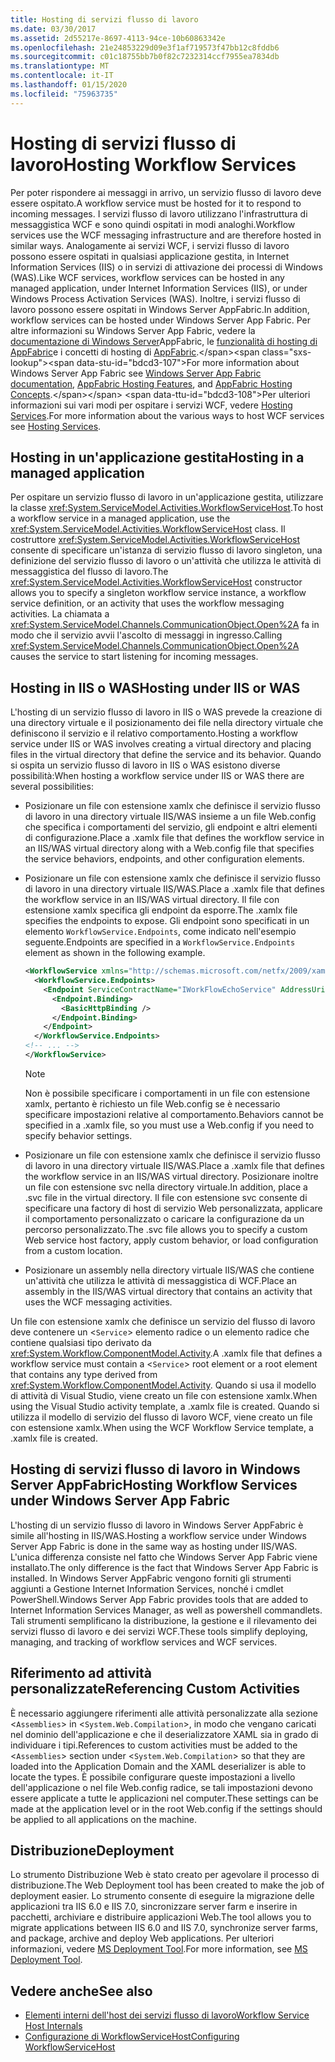 ```yaml
---
title: Hosting di servizi flusso di lavoro
ms.date: 03/30/2017
ms.assetid: 2d55217e-8697-4113-94ce-10b60863342e
ms.openlocfilehash: 21e24853229d09e3f1af719573f47bb12c8fddb6
ms.sourcegitcommit: c01c18755bb7b0f82c7232314ccf7955ea7834db
ms.translationtype: MT
ms.contentlocale: it-IT
ms.lasthandoff: 01/15/2020
ms.locfileid: "75963735"
---
```

# <a name="hosting-workflow-services"></a><span data-ttu-id="bdcd3-102">Hosting di servizi flusso di lavoro</span><span class="sxs-lookup"><span data-stu-id="bdcd3-102">Hosting Workflow Services</span></span>

<span data-ttu-id="bdcd3-103">Per poter rispondere ai messaggi in arrivo, un servizio flusso di lavoro deve essere ospitato.</span><span class="sxs-lookup"><span data-stu-id="bdcd3-103">A workflow service must be hosted for it to respond to incoming messages.</span></span> <span data-ttu-id="bdcd3-104">I servizi flusso di lavoro utilizzano l'infrastruttura di messaggistica WCF e sono quindi ospitati in modi analoghi.</span><span class="sxs-lookup"><span data-stu-id="bdcd3-104">Workflow services use the WCF messaging infrastructure and are therefore hosted in similar ways.</span></span> <span data-ttu-id="bdcd3-105">Analogamente ai servizi WCF, i servizi flusso di lavoro possono essere ospitati in qualsiasi applicazione gestita, in Internet Information Services (IIS) o in servizi di attivazione dei processi di Windows (WAS).</span><span class="sxs-lookup"><span data-stu-id="bdcd3-105">Like WCF services, workflow services can be hosted in any managed application, under Internet Information Services (IIS), or under Windows Process Activation Services (WAS).</span></span> <span data-ttu-id="bdcd3-106">Inoltre, i servizi flusso di lavoro possono essere ospitati in Windows Server AppFabric.</span><span class="sxs-lookup"><span data-stu-id="bdcd3-106">In addition, workflow services can be hosted under Windows Server App Fabric.</span></span> <span data-ttu-id="bdcd3-107">Per altre informazioni su Windows Server App Fabric, vedere la [documentazione di Windows Server](https://docs.microsoft.com/previous-versions/appfabric/ff384253(v=azure.10))AppFabric, le [funzionalità di hosting di AppFabric](https://docs.microsoft.com/previous-versions/appfabric/ee677189(v=azure.10))e i concetti di hosting di [AppFabric](https://docs.microsoft.com/previous-versions/appfabric/ee677371(v=azure.10)).</span><span class="sxs-lookup"><span data-stu-id="bdcd3-107">For more information about Windows Server App Fabric see [Windows Server App Fabric documentation](https://docs.microsoft.com/previous-versions/appfabric/ff384253(v=azure.10)), [AppFabric Hosting Features](https://docs.microsoft.com/previous-versions/appfabric/ee677189(v=azure.10)), and [AppFabric Hosting Concepts](https://docs.microsoft.com/previous-versions/appfabric/ee677371(v=azure.10)).</span></span> <span data-ttu-id="bdcd3-108">Per ulteriori informazioni sui vari modi per ospitare i servizi WCF, vedere [Hosting Services](../../../../docs/framework/wcf/hosting-services.md).</span><span class="sxs-lookup"><span data-stu-id="bdcd3-108">For more information about the various ways to host WCF services see [Hosting Services](../../../../docs/framework/wcf/hosting-services.md).</span></span>

## <a name="hosting-in-a-managed-application"></a><span data-ttu-id="bdcd3-109">Hosting in un'applicazione gestita</span><span class="sxs-lookup"><span data-stu-id="bdcd3-109">Hosting in a managed application</span></span>
 <span data-ttu-id="bdcd3-110">Per ospitare un servizio flusso di lavoro in un'applicazione gestita, utilizzare la classe <xref:System.ServiceModel.Activities.WorkflowServiceHost>.</span><span class="sxs-lookup"><span data-stu-id="bdcd3-110">To host a workflow service in a managed application, use the <xref:System.ServiceModel.Activities.WorkflowServiceHost> class.</span></span> <span data-ttu-id="bdcd3-111">Il costruttore <xref:System.ServiceModel.Activities.WorkflowServiceHost> consente di specificare un'istanza di servizio flusso di lavoro singleton, una definizione del servizio flusso di lavoro o un'attività che utilizza le attività di messaggistica del flusso di lavoro.</span><span class="sxs-lookup"><span data-stu-id="bdcd3-111">The <xref:System.ServiceModel.Activities.WorkflowServiceHost> constructor allows you to specify a singleton workflow service instance, a workflow service definition, or an activity that uses the workflow messaging activities.</span></span> <span data-ttu-id="bdcd3-112">La chiamata a <xref:System.ServiceModel.Channels.CommunicationObject.Open%2A> fa in modo che il servizio avvii l'ascolto di messaggi in ingresso.</span><span class="sxs-lookup"><span data-stu-id="bdcd3-112">Calling <xref:System.ServiceModel.Channels.CommunicationObject.Open%2A> causes the service to start listening for incoming messages.</span></span>

## <a name="hosting-under-iis-or-was"></a><span data-ttu-id="bdcd3-113">Hosting in IIS o WAS</span><span class="sxs-lookup"><span data-stu-id="bdcd3-113">Hosting under IIS or WAS</span></span>
 <span data-ttu-id="bdcd3-114">L'hosting di un servizio flusso di lavoro in IIS o WAS prevede la creazione di una directory virtuale e il posizionamento dei file nella directory virtuale che definiscono il servizio e il relativo comportamento.</span><span class="sxs-lookup"><span data-stu-id="bdcd3-114">Hosting a workflow service under IIS or WAS involves creating a virtual directory and placing files in the virtual directory that define the service and its behavior.</span></span> <span data-ttu-id="bdcd3-115">Quando si ospita un servizio flusso di lavoro in IIS o WAS esistono diverse possibilità:</span><span class="sxs-lookup"><span data-stu-id="bdcd3-115">When hosting a workflow service under IIS or WAS there are several possibilities:</span></span>

- <span data-ttu-id="bdcd3-116">Posizionare un file con estensione xamlx che definisce il servizio flusso di lavoro in una directory virtuale IIS/WAS insieme a un file Web.config che specifica i comportamenti del servizio, gli endpoint e altri elementi di configurazione.</span><span class="sxs-lookup"><span data-stu-id="bdcd3-116">Place a .xamlx file that defines the workflow service in an IIS/WAS virtual directory along with a Web.config file that specifies the service behaviors, endpoints, and other configuration elements.</span></span>

- <span data-ttu-id="bdcd3-117">Posizionare un file con estensione xamlx che definisce il servizio flusso di lavoro in una directory virtuale IIS/WAS.</span><span class="sxs-lookup"><span data-stu-id="bdcd3-117">Place a .xamlx file that defines the workflow service in an IIS/WAS virtual directory.</span></span> <span data-ttu-id="bdcd3-118">Il file con estensione xamlx specifica gli endpoint da esporre.</span><span class="sxs-lookup"><span data-stu-id="bdcd3-118">The .xamlx file specifies the endpoints to expose.</span></span> <span data-ttu-id="bdcd3-119">Gli endpoint sono specificati in un elemento `WorkflowService.Endpoints`, come indicato nell'esempio seguente.</span><span class="sxs-lookup"><span data-stu-id="bdcd3-119">Endpoints are specified in a `WorkflowService.Endpoints` element as shown in the following example.</span></span>

    ```xml
    <WorkflowService xmlns="http://schemas.microsoft.com/netfx/2009/xaml/servicemodel"  xmlns:p1="http://schemas.microsoft.com/netfx/2009/xaml/activities" xmlns:sad="clr-namespace:System.Activities.Debugger;assembly=System.Activities" xmlns:x="http://schemas.microsoft.com/winfx/2006/xaml">
      <WorkflowService.Endpoints>
        <Endpoint ServiceContractName="IWorkFlowEchoService" AddressUri="">
          <Endpoint.Binding>
            <BasicHttpBinding />
          </Endpoint.Binding>
        </Endpoint>
      </WorkflowService.Endpoints>
    <!-- ... -->
    </WorkflowService>
    ```

    > [!NOTE]
    > <span data-ttu-id="bdcd3-120">Non è possibile specificare i comportamenti in un file con estensione xamlx, pertanto è richiesto un file Web.config se è necessario specificare impostazioni relative al comportamento.</span><span class="sxs-lookup"><span data-stu-id="bdcd3-120">Behaviors cannot be specified in a .xamlx file, so you must use a Web.config if you need to specify behavior settings.</span></span>

- <span data-ttu-id="bdcd3-121">Posizionare un file con estensione xamlx che definisce il servizio flusso di lavoro in una directory virtuale IIS/WAS.</span><span class="sxs-lookup"><span data-stu-id="bdcd3-121">Place a .xamlx file that defines the workflow service in an IIS/WAS virtual directory.</span></span> <span data-ttu-id="bdcd3-122">Posizionare inoltre un file con estensione svc nella directory virtuale.</span><span class="sxs-lookup"><span data-stu-id="bdcd3-122">In addition, place a .svc file in the virtual directory.</span></span> <span data-ttu-id="bdcd3-123">Il file con estensione svc consente di specificare una factory di host di servizio Web personalizzata, applicare il comportamento personalizzato o caricare la configurazione da un percorso personalizzato.</span><span class="sxs-lookup"><span data-stu-id="bdcd3-123">The .svc file allows you to specify a custom Web service host factory, apply custom behavior, or load configuration from a custom location.</span></span>

- <span data-ttu-id="bdcd3-124">Posizionare un assembly nella directory virtuale IIS/WAS che contiene un'attività che utilizza le attività di messaggistica di WCF.</span><span class="sxs-lookup"><span data-stu-id="bdcd3-124">Place an assembly in the IIS/WAS virtual directory that contains an activity that uses the WCF messaging activities.</span></span>

 <span data-ttu-id="bdcd3-125">Un file con estensione xamlx che definisce un servizio del flusso di lavoro deve contenere un <`Service`> elemento radice o un elemento radice che contiene qualsiasi tipo derivato da <xref:System.Workflow.ComponentModel.Activity>.</span><span class="sxs-lookup"><span data-stu-id="bdcd3-125">A .xamlx file that defines a workflow service must contain a <`Service`> root element or a root element that contains any type derived from <xref:System.Workflow.ComponentModel.Activity>.</span></span> <span data-ttu-id="bdcd3-126">Quando si usa il modello di attività di Visual Studio, viene creato un file con estensione xamlx.</span><span class="sxs-lookup"><span data-stu-id="bdcd3-126">When using the Visual Studio activity template, a .xamlx file is created.</span></span> <span data-ttu-id="bdcd3-127">Quando si utilizza il modello di servizio del flusso di lavoro WCF, viene creato un file con estensione xamlx.</span><span class="sxs-lookup"><span data-stu-id="bdcd3-127">When using the WCF Workflow Service template, a .xamlx file is created.</span></span>

## <a name="hosting-workflow-services-under-windows-server-app-fabric"></a><span data-ttu-id="bdcd3-128">Hosting di servizi flusso di lavoro in Windows Server AppFabric</span><span class="sxs-lookup"><span data-stu-id="bdcd3-128">Hosting Workflow Services under Windows Server App Fabric</span></span>
 <span data-ttu-id="bdcd3-129">L'hosting di un servizio flusso di lavoro in Windows Server AppFabric è simile all'hosting in IIS/WAS.</span><span class="sxs-lookup"><span data-stu-id="bdcd3-129">Hosting a workflow service under Windows Server App Fabric is done in the same way as hosting under IIS/WAS.</span></span> <span data-ttu-id="bdcd3-130">L'unica differenza consiste nel fatto che Windows Server App Fabric viene installato.</span><span class="sxs-lookup"><span data-stu-id="bdcd3-130">The only difference is the fact that Windows Server App Fabric is installed.</span></span> <span data-ttu-id="bdcd3-131">In Windows Server AppFabric vengono forniti gli strumenti aggiunti a Gestione Internet Information Services, nonché i cmdlet PowerShell.</span><span class="sxs-lookup"><span data-stu-id="bdcd3-131">Windows Server App Fabric provides tools that are added to Internet Information Services Manager, as well as powershell commandlets.</span></span> <span data-ttu-id="bdcd3-132">Tali strumenti semplificano la distribuzione, la gestione e il rilevamento dei servizi flusso di lavoro e dei servizi WCF.</span><span class="sxs-lookup"><span data-stu-id="bdcd3-132">These tools simplify deploying, managing, and tracking of workflow services and WCF services.</span></span>

## <a name="referencing-custom-activities"></a><span data-ttu-id="bdcd3-133">Riferimento ad attività personalizzate</span><span class="sxs-lookup"><span data-stu-id="bdcd3-133">Referencing Custom Activities</span></span>
 <span data-ttu-id="bdcd3-134">È necessario aggiungere riferimenti alle attività personalizzate alla sezione <`Assemblies`> in <`System.Web.Compilation`>, in modo che vengano caricati nel dominio dell'applicazione e che il deserializzatore XAML sia in grado di individuare i tipi.</span><span class="sxs-lookup"><span data-stu-id="bdcd3-134">References to custom activities must be added to the <`Assemblies`> section under <`System.Web.Compilation`> so that they are loaded into the Application Domain and the XAML deserializer is able to locate the types.</span></span> <span data-ttu-id="bdcd3-135">È possibile configurare queste impostazioni a livello dell'applicazione o nel file Web.config radice, se tali impostazioni devono essere applicate a tutte le applicazioni nel computer.</span><span class="sxs-lookup"><span data-stu-id="bdcd3-135">These settings can be made at the application level or in the root Web.config if the settings should be applied to all applications on the machine.</span></span>

## <a name="deployment"></a><span data-ttu-id="bdcd3-136">Distribuzione</span><span class="sxs-lookup"><span data-stu-id="bdcd3-136">Deployment</span></span>
 <span data-ttu-id="bdcd3-137">Lo strumento Distribuzione Web è stato creato per agevolare il processo di distribuzione.</span><span class="sxs-lookup"><span data-stu-id="bdcd3-137">The Web Deployment tool has been created to make the job of deployment easier.</span></span> <span data-ttu-id="bdcd3-138">Lo strumento consente di eseguire la migrazione delle applicazioni tra IIS 6.0 e IIS 7.0, sincronizzare server farm e inserire in pacchetti, archiviare e distribuire applicazioni Web.</span><span class="sxs-lookup"><span data-stu-id="bdcd3-138">The tool allows you to migrate applications between IIS 6.0 and IIS 7.0, synchronize server farms, and package, archive and deploy Web applications.</span></span> <span data-ttu-id="bdcd3-139">Per ulteriori informazioni, vedere [MS Deployment Tool](https://go.microsoft.com/fwlink/?LinkId=178690).</span><span class="sxs-lookup"><span data-stu-id="bdcd3-139">For more information, see [MS Deployment Tool](https://go.microsoft.com/fwlink/?LinkId=178690).</span></span>

## <a name="see-also"></a><span data-ttu-id="bdcd3-140">Vedere anche</span><span class="sxs-lookup"><span data-stu-id="bdcd3-140">See also</span></span>

- [<span data-ttu-id="bdcd3-141">Elementi interni dell'host dei servizi flusso di lavoro</span><span class="sxs-lookup"><span data-stu-id="bdcd3-141">Workflow Service Host Internals</span></span>](../../../../docs/framework/wcf/feature-details/workflow-service-host-internals.md)
- [<span data-ttu-id="bdcd3-142">Configurazione di WorkflowServiceHost</span><span class="sxs-lookup"><span data-stu-id="bdcd3-142">Configuring WorkflowServiceHost</span></span>](../../../../docs/framework/wcf/feature-details/configuring-workflowservicehost.md)
